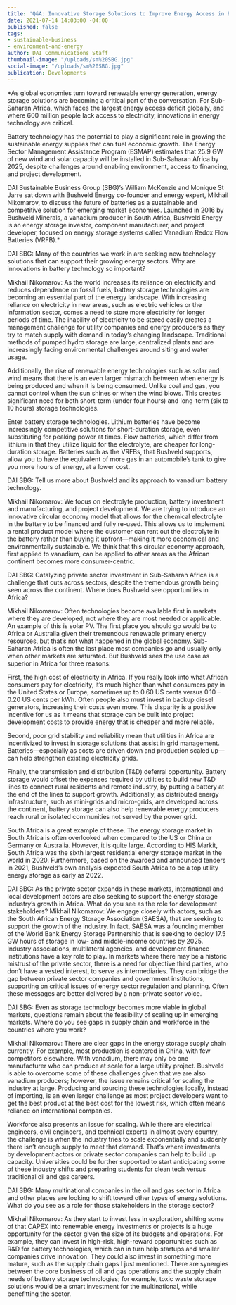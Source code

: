 ```yaml
---
title: 'Q&A: Innovative Storage Solutions to Improve Energy Access in Emerging Markets'
date: 2021-07-14 14:03:00 -04:00
published: false
tags:
- sustainable-business
- environment-and-energy
author: DAI Communications Staff
thumbnail-image: "/uploads/sm%20SBG.jpg"
social-image: "/uploads/sm%20SBG.jpg"
publication: Developments
---
```


*As global economies turn toward renewable energy generation, energy storage solutions are becoming a critical part of the conversation. For Sub-Saharan Africa, which faces the largest energy access deficit globally, and where 600 million people lack access to electricity, innovations in energy technology are critical. 

Battery technology has the potential to play a significant role in growing the sustainable energy supplies that can fuel economic growth. The Energy Sector Management Assistance Program (ESMAP) estimates that 25.9 GW of new wind and solar capacity will be installed in Sub-Saharan Africa by 2025, despite challenges around enabling environment, access to financing, and project development. 

DAI Sustainable Business Group (SBG)’s William McKenzie and Monique St Jarre sat down with Bushveld Energy co-founder and energy expert, Mikhail Nikomarov, to discuss the future of batteries as a sustainable and competitive solution for emerging market economies. Launched in 2016 by Bushveld Minerals, a vanadium producer in South Africa, Bushveld Energy is an energy storage investor, component manufacturer, and project developer, focused on energy storage systems called Vanadium Redox Flow Batteries (VRFB).* 







DAI SBG: Many of the countries we work in are seeking new technology solutions that can support their growing energy sectors. Why are innovations in battery technology so important?

Mikhail Nikomarov: As the world increases its reliance on electricity and reduces dependence on fossil fuels, battery storage technologies are becoming an essential part of the energy landscape. With increasing reliance on electricity in new areas, such as electric vehicles or the information sector, comes a need to store more electricity for longer periods of time. 
The inability of electricity to be stored easily creates a management challenge for utility companies and energy producers as they try to match supply with demand in today’s changing landscape. Traditional methods of pumped hydro storage are large, centralized plants and are increasingly facing environmental challenges around siting and water usage. 

Additionally, the rise of renewable energy technologies such as solar and wind means that there is an even larger mismatch between when energy is being produced and when it is being consumed. Unlike coal and gas, you cannot control when the sun shines or when the wind blows. This creates significant need for both short-term (under four hours) and long-term (six to 10 hours) storage technologies. 

Enter battery storage technologies. Lithium batteries have become increasingly competitive solutions for short-duration storage, even substituting for peaking power at times. Flow batteries, which differ from lithium in that they utilize liquid for the electrolyte, are cheaper for long-duration storage. Batteries such as the VRFBs, that Bushveld supports, allow you to have the equivalent of more gas in an automobile’s tank to give you more hours of energy, at a lower cost.

DAI SBG: Tell us more about Bushveld and its approach to vanadium battery technology. 

Mikhail Nikomarov: We focus on electrolyte production, battery investment and manufacturing, and project development. We are trying to introduce an innovative circular economy model that allows for the chemical electrolyte in the battery to be financed and fully re-used. This allows us to implement a rental product model where the customer can rent out the electrolyte in the battery rather than buying it upfront—making it more economical and environmentally sustainable. We think that this circular economy approach, first applied to vanadium, can be applied to other areas as the African continent becomes more consumer-centric. 

DAI SBG: Catalyzing private sector investment in Sub-Saharan Africa is a challenge that cuts across sectors, despite the tremendous growth being seen across the continent. Where does Bushveld see opportunities in Africa?

Mikhail Nikomarov: Often technologies become available first in markets where they are developed, not where they are most needed or applicable. An example of this is solar PV. The first place you should go would be to Africa or Australia given their tremendous renewable primary energy resources, but that’s not what happened in the global economy. Sub-Saharan Africa is often the last place most companies go and usually only when other markets are saturated. But Bushveld sees the use case as superior in Africa for three reasons: 

First, the high cost of electricity in Africa. If you really look into what African consumers pay for electricity, it’s much higher than what consumers pay in the United States or Europe, sometimes up to 0.60 US cents versus 0.10 – 0.20 US cents per kWh. Often people also must invest in backup diesel generators, increasing their costs even more. This disparity is a positive incentive for us as it means that storage can be built into project development costs to provide energy that is cheaper and more reliable.
 
Second, poor grid stability and reliability mean that utilities in Africa are incentivized to invest in storage solutions that assist in grid management. Batteries—especially as costs are driven down and production scaled up—can help strengthen existing electricity grids.

Finally, the transmission and distribution (T&D) deferral opportunity. Battery storage would offset the expenses required by utilities to build new T&D lines to connect rural residents and remote industry, by putting a battery at the end of the lines to support growth. Additionally, as distributed energy infrastructure, such as mini-grids and micro-grids, are developed across the continent, battery storage can also help renewable energy producers reach rural or isolated communities not served by the power grid. 

South Africa is a great example of these. The energy storage market in South Africa is often overlooked when compared to the US or China or Germany or Australia. However, it is quite large. According to HIS Markit, South Africa was the sixth largest residential energy storage market in the world in 2020. Furthermore, based on the awarded and announced tenders in 2021, Bushveld’s own analysis expected South Africa to be a top utility energy storage as early as 2022.

DAI SBG: As the private sector expands in these markets, international and local development actors are also seeking to support the energy storage industry’s growth in Africa. What do you see as the role for development stakeholders?
Mikhail Nikomarov: We engage closely with actors, such as the South African Energy Storage Association (SAESA), that are seeking to support the growth of the industry. In fact, SAESA was a founding member of the World Bank Energy Storage Partnership that is seeking to deploy 17.5 GW hours of storage in low- and middle-income countries by 2025. Industry associations, multilateral agencies, and development finance institutions have a key role to play. In markets where there may be a historic mistrust of the private sector, there is a need for objective third parties, who don’t have a vested interest, to serve as intermediaries. They can bridge the gap between private sector companies and government institutions, supporting on critical issues of energy sector regulation and planning. Often these messages are better delivered by a non-private sector voice. 

DAI SBG: Even as storage technology becomes more viable in global markets, questions remain about the feasibility of scaling up in emerging markets. Where do you see gaps in supply chain and workforce in the countries where you work? 

Mikhail Nikomarov: There are clear gaps in the energy storage supply chain currently. For example, most production is centered in China, with few competitors elsewhere. With vanadium, there may only be one manufacturer who can produce at scale for a large utility project.  Bushveld is able to overcome some of these challenges given that we are also vanadium producers; however, the issue remains critical for scaling the industry at large. Producing and sourcing these technologies locally, instead of importing, is an even larger challenge as most project developers want to get the best product at the best cost for the lowest risk, which often means reliance on international companies. 

Workforce also presents an issue for scaling. While there are electrical engineers, civil engineers, and technical experts in almost every country, the challenge is when the industry tries to scale exponentially and suddenly there isn’t enough supply to meet that demand. That’s where investments by development actors or private sector companies can help to build up capacity. Universities could be further supported to start anticipating some of these industry shifts and preparing students for clean tech versus traditional oil and gas careers. 

DAI SBG: Many multinational companies in the oil and gas sector in Africa and other places are looking to shift toward other types of energy solutions. What do you see as a role for those stakeholders in the storage sector? 

Mikhail Nikomarov: As they start to invest less in exploration, shifting some of that CAPEX into renewable energy investments or projects is a huge opportunity for the sector given the size of its budgets and operations. For example, they can invest in high-risk, high-reward opportunities such as R&D for battery technologies, which can in turn help startups and smaller companies drive innovation. They could also invest in something more mature, such as the supply chain gaps I just mentioned. There are synergies between the core business of oil and gas operations and the supply chain needs of battery storage technologies; for example, toxic waste storage solutions would be a smart investment for the multinational, while benefitting the sector.  